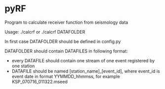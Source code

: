 # pyRF
Program to calculate receiver function from seismology data 

Usage:
./calcrf
or
./calcrf DATAFOLDER

In first case DATAFOLDER should be defined in config.py

DATAFOLDER should contain DATAFILES in following format:
* every DATAFILE should contain one stream of one event registered by one station
* DATAFILE should be named [station_name]_[event_id], where event_id is event date in format YYMMDD_hhmmss,
    for example KSP_070716_011322.mseed
